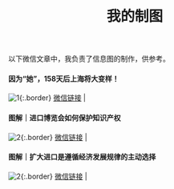 ﻿---
layout: post
title: 我的制图
---
以下微信文章中，我负责了信息图的制作，供参考。
<!--more-->
#### 因为“她”，158天后上海将大变样！
 ![1](https://seth-1254428880.cos.ap-shanghai.myqcloud.com/%E4%B8%8A%E6%B5%B7%E5%A4%A7%E5%8F%98%E6%A0%B7.png){:.border}
[微信链接](https://mp.weixin.qq.com/s/kVwbQhS83YfBTifNkDkMxw) |

#### 图解｜进口博览会如何保护知识产权
 ![2](https://seth-1254428880.cos.ap-shanghai.myqcloud.com/%E7%9F%A5%E8%AF%86%E4%BA%A7%E6%9D%83%E4%BF%9D%E6%8A%A4.png){:.border}
[微信链接](https://mp.weixin.qq.com/s/yDin6E9IkX-GIM5V_iCzlw) |

#### 图解｜扩大进口是遵循经济发展规律的主动选择
 ![2](	https://seth-1254428880.cos.ap-shanghai.myqcloud.com/%E4%B8%BA%E4%BB%80%E4%B9%88%E8%A6%81%E6%89%A9%E5%A4%A7%E8%BF%9B%E5%8F%A3.png){:.border}
[微信链接](https://mp.weixin.qq.com/s/9fkMAx0KkgmSmRCcanLHTg) |